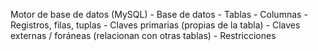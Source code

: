 Motor de base de datos (MySQL)
    - Base de datos
        - Tablas
            - Columnas
            - Registros, filas, tuplas
            - Claves primarias (propias de la tabla)
            - Claves externas / foráneas (relacionan con otras tablas)
            - Restricciones







